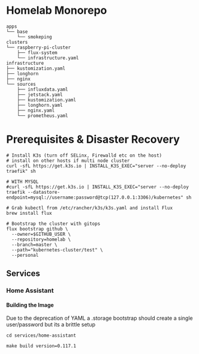 # Homelab Monorepo

```
apps
└── base
    └── smokeping
clusters
└── raspberry-pi-cluster
    ├── flux-system
    └── infrastructure.yaml
infrastructure
├── kustomization.yaml
├── longhorn
├── nginx
└── sources
    ├── influxdata.yaml
    ├── jetstack.yaml
    ├── kustomization.yaml
    ├── longhorn.yaml
    ├── nginx.yaml
    └── prometheus.yaml
```

# Prerequisites & Disaster Recovery

```
# Install K3s (turn off SELinx, Firewalld etc on the host)
# install on other hosts if multi node cluster
curl -sfL https://get.k3s.io | INSTALL_K3S_EXEC="server --no-deploy traefik" sh

# WITH MYSQL
#curl -sfL https://get.k3s.io | INSTALL_K3S_EXEC="server --no-deploy traefik --datastore-endpoint=mysql://username:password@tcp(127.0.0.1:3306)/kubernetes" sh

# Grab kubectl from /etc/rancher/k3s/k3s.yaml and install Flux
brew install flux

# Bootstrap the cluster with gitops
flux bootstrap github \
  --owner=$GITHUB_USER \
  --repository=homelab \
  --branch=master \
  --path="kubernetes-cluster/test" \
  --personal
```

## Services

### Home Assistant

#### Building the Image

Due to the deprecation of YAML a .storage bootstrap should create a single user/password but its
a brittle setup

```
cd services/home-assistant

make build version=0.117.1
```
